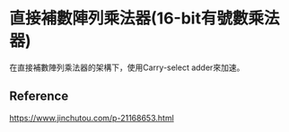 # 直接補數陣列乘法器(16-bit有號數乘法器)

在直接補數陣列乘法器的架構下，使用Carry-select adder來加速。

## Reference
  https://www.jinchutou.com/p-21168653.html
